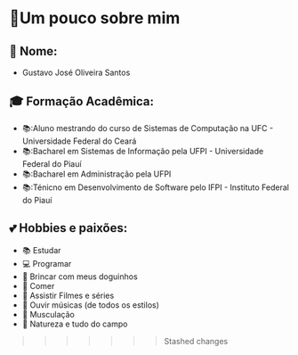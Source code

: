 # 📝Um pouco sobre mim

## 👨 Nome:
* Gustavo José Oliveira Santos

## 🎓 Formação Acadêmica:
* 📚:Aluno mestrando do curso de Sistemas de Computação na UFC - Universidade Federal do Ceará
* 📚:Bacharel em Sistemas de Informação pela UFPI - Universidade Federal do Piauí
* 📚:Bacharel em Administração pela  UFPI
* 📚:Ténicno em Desenvolvimento de Software pelo IFPI - Instituto Federal do Piauí

## 💕 Hobbies e paixões:
* 📚 Estudar
* 💻 Programar
* 🐶 Brincar com meus doguinhos
* 🍖 Comer
* 🎥 Assistir Filmes e séries
* 🎵 Ouvir músicas (de todos os estilos)
* 💪 Musculação
* 🌳 Natureza e tudo do campo
>>>>>>> Stashed changes
